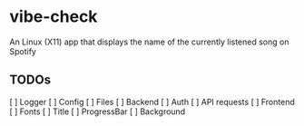 # vibe-check
An Linux (X11) app that displays the name of the currently listened song on Spotify

## TODOs
[ ] Logger
[ ] Config
    [ ] Files
[ ] Backend
    [ ] Auth
    [ ] API requests
[ ] Frontend
    [ ] Fonts
    [ ] Title
    [ ] ProgressBar
    [ ] Background
